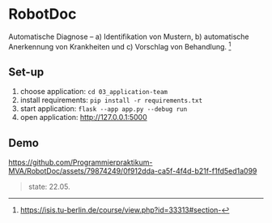 # RobotDoc 

Automatische Diagnose – a) Identifikation von Mustern, b) automatische Anerkennung von Krankheiten und c) Vorschlag von Behandlung. [^1]

## Set-up

1. choose application: ```cd 03_application-team```
2. install requirements: ```pip install -r requirements.txt```
3. start application: ```flask --app app.py --debug run```
4. open application: http://127.0.0.1:5000

## Demo

https://github.com/Programmierpraktikum-MVA/RobotDoc/assets/79874249/0f912dda-ca5f-4f4d-b21f-f1fd5ed1a099
> state: 22.05.

[^1]: https://isis.tu-berlin.de/course/view.php?id=33313#section-
